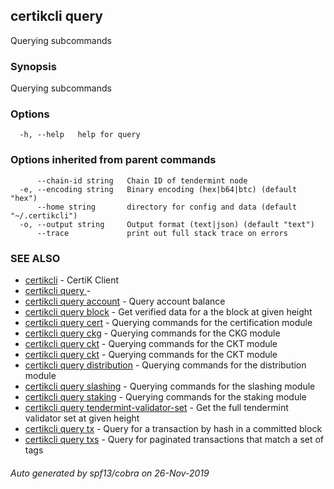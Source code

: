 ## certikcli query

Querying subcommands

### Synopsis

Querying subcommands

### Options

```
  -h, --help   help for query
```

### Options inherited from parent commands

```
      --chain-id string   Chain ID of tendermint node
  -e, --encoding string   Binary encoding (hex|b64|btc) (default "hex")
      --home string       directory for config and data (default "~/.certikcli")
  -o, --output string     Output format (text|json) (default "text")
      --trace             print out full stack trace on errors
```

### SEE ALSO

* [certikcli](certikcli.md)	 - CertiK Client
* [certikcli query ](certikcli_query_.md)	 -
* [certikcli query account](certikcli_query_account.md)	 - Query account balance
* [certikcli query block](certikcli_query_block.md)	 - Get verified data for a the block at given height
* [certikcli query cert](certikcli_query_cert.md)	 - Querying commands for the certification module
* [certikcli query ckg](certikcli_query_ckg.md)	 - Querying commands for the CKG module
* [certikcli query ckt](certikcli_query_ckt.md)	 - Querying commands for the CKT module
* [certikcli query ckt](certikcli_query_ckt.md)	 - Querying commands for the CKT module
* [certikcli query distribution](certikcli_query_distribution.md)	 - Querying commands for the distribution module
* [certikcli query slashing](certikcli_query_slashing.md)	 - Querying commands for the slashing module
* [certikcli query staking](certikcli_query_staking.md)	 - Querying commands for the staking module
* [certikcli query tendermint-validator-set](certikcli_query_tendermint-validator-set.md)	 - Get the full tendermint validator set at given height
* [certikcli query tx](certikcli_query_tx.md)	 - Query for a transaction by hash in a committed block
* [certikcli query txs](certikcli_query_txs.md)	 - Query for paginated transactions that match a set of tags

###### Auto generated by spf13/cobra on 26-Nov-2019
